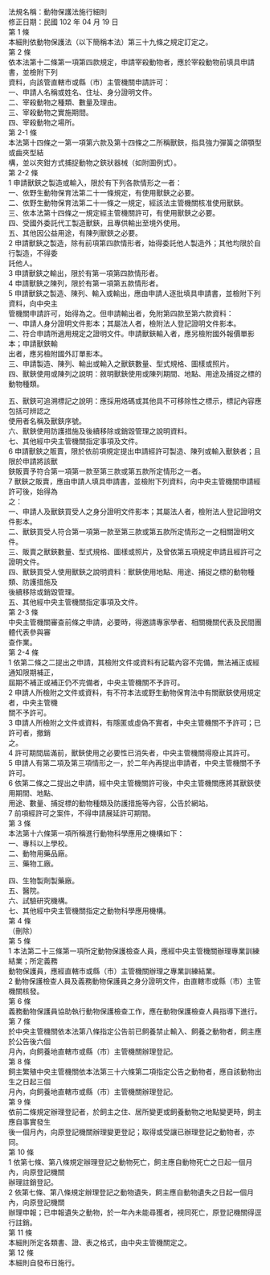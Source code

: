 法規名稱：動物保護法施行細則  
修正日期：民國 102 年 04 月 19 日  
第 1 條  
本細則依動物保護法（以下簡稱本法）第三十九條之規定訂定之。  
第 2 條  
依本法第十二條第一項第四款規定，申請宰殺動物者，應於宰殺動物前填具申請書，並檢附下列  
資料，向該管直轄市或縣（市）主管機關申請許可：  
一、申請人名稱或姓名、住址、身分證明文件。  
二、宰殺動物之種類、數量及理由。  
三、宰殺動物之實施期間。  
四、宰殺動物之場所。  
第 2-1 條  
本法第十四條之一第一項第六款及第十四條之二所稱獸鋏，指具強力彈簧之頜顎型或齒夾型結  
構，並以夾鉗方式捕捉動物之鋏狀器械（如附圖例式）。  
第 2-2 條  
1 申請獸鋏之製造或輸入，限於有下列各款情形之一者：  
一、依野生動物保育法第二十一條規定，有使用獸鋏之必要。  
二、依野生動物保育法第二十一條之一規定，經該法主管機關核准使用獸鋏。  
三、依本法第十四條之一規定經主管機關許可，有使用獸鋏之必要。  
四、受國外委託代工製造獸鋏，且專供輸出至境外使用。  
五、其他因公益用途，有陳列獸鋏之必要。  
2 申請獸鋏之製造，除有前項第四款情形者，始得委託他人製造外；其他均限於自行製造，不得委  
託他人。  
3 申請獸鋏之輸出，限於有第一項第四款情形者。  
4 申請獸鋏之陳列，限於有第一項第五款情形者。  
5 申請獸鋏之製造、陳列、輸入或輸出，應由申請人逐批填具申請書，並檢附下列資料，向中央主  
管機關申請許可，始得為之。但申請輸出者，免附第四款至第六款資料：  
一、申請人身分證明文件影本；其屬法人者，檢附法人登記證明文件影本。  
二、符合申請所適用規定之證明文件。申請獸鋏輸入者，應另檢附國外報價單影本；申請獸鋏輸  
出者，應另檢附國外訂單影本。  
三、申請製造、陳列、輸出或輸入之獸鋏數量、型式規格、圖樣或照片。  
四、獸鋏使用或陳列之說明：敘明獸鋏使用或陳列期間、地點、用途及捕捉之標的動物種類。  


五、獸鋏可追溯標記之說明：應採用烙碼或其他具不可移除性之標示，標記內容應包括可辨認之  
使用者名稱及獸鋏序號。  
六、獸鋏使用防護措施及後續移除或銷毀管理之說明資料。  
七、其他經中央主管機關指定事項及文件。  
6 申請獸鋏之販賣，限於依前項規定提出申請經許可製造、陳列或輸入獸鋏者；且限於申請將該獸  
鋏販賣予符合第一項第一款至第三款或第五款所定情形之一者。  
7 獸鋏之販賣，應由申請人填具申請書，並檢附下列資料，向中央主管機關申請經許可後，始得為  
之：  
一、申請人及獸鋏買受人之身分證明文件影本；其屬法人者，檢附法人登記證明文件影本。  
二、獸鋏買受人符合第一項第一款至第三款或第五款所定情形之一之相關證明文件。  
三、販賣之獸鋏數量、型式規格、圖樣或照片，及曾依第五項規定申請且經許可之證明文件。  
四、獸鋏買受人使用獸鋏之說明資料：獸鋏使用地點、用途、捕捉之標的動物種類、防護措施及  
後續移除或銷毀管理。  
五、其他經中央主管機關指定事項及文件。  
第 2-3 條  
中央主管機關審查前條之申請，必要時，得邀請專家學者、相關機關代表及民間團體代表參與審  
查作業。  
第 2-4 條  
1 依第二條之二提出之申請，其檢附文件或資料有記載內容不完備，無法補正或經通知限期補正，  
屆期不補正或補正仍不完備者，中央主管機關不予許可。  
2 申請人所檢附之文件或資料，有不符本法或野生動物保育法中有關獸鋏使用規定者，中央主管機  
關不予許可。  
3 申請人所檢附之文件或資料，有隱匿或虛偽不實者，中央主管機關不予許可；已許可者，撤銷  
之。  
4 許可期間屆滿前，獸鋏使用之必要性已消失者，中央主管機關得廢止其許可。  
5 申請人有第二項及第三項情形之一，於二年內再提出申請者，中央主管機關不予許可。  
6 依第二條之二提出之申請，經中央主管機關許可後，中央主管機關應將其獸鋏使用期間、地點、  
用途、數量、捕捉標的動物種類及防護措施等內容，公告於網站。  
7 前項經許可之案件，不得申請展延許可期間。  
第 3 條  
本法第十六條第一項所稱進行動物科學應用之機構如下：  
一、專科以上學校。  
二、動物用藥品廠。  
三、藥物工廠。  


四、生物製劑製藥廠。  
五、醫院。  
六、試驗研究機構。  
七、其他經中央主管機關指定之動物科學應用機構。  
第 4 條  
（刪除）  
第 5 條  
1 本法第二十三條第一項所定動物保護檢查人員，應經中央主管機關辦理專業訓練結業；所定義務  
動物保護員，應經直轄市或縣（市）主管機關辦理之專業訓練結業。  
2 動物保護檢查人員及義務動物保護員之身分證明文件，由直轄市或縣（市）主管機關核發。  
第 6 條  
義務動物保護員協助執行動物保護檢查工作，應在動物保護檢查人員指導下進行。  
第 7 條  
於中央主管機關依本法第八條指定公告前已飼養禁止輸入、飼養之動物者，飼主應於公告後六個  
月內，向飼養地直轄市或縣（市）主管機關辦理登記。  
第 8 條  
飼主繁殖中央主管機關依本法第三十六條第二項指定公告之動物者，應自該動物出生之日起三個  
月內，向飼養地直轄市或縣（市）主管機關辦理登記。  
第 9 條  
依前二條規定辦理登記者，於飼主之住、居所變更或飼養動物之地點變更時，飼主應自事實發生  
後一個月內，向原登記機關辦理變更登記；取得或受讓已辦理登記之動物者，亦同。  
第 10 條  
1 依第七條、第八條規定辦理登記之動物死亡，飼主應自動物死亡之日起一個月內，向原登記機關  
辦理註銷登記。  
2 依第七條、第八條規定辦理登記之動物遺失，飼主應自動物遺失之日起一個月內，向原登記機關  
辦理申報；已申報遺失之動物，於一年內未能尋獲者，視同死亡，原登記機關得逕行註銷。  
第 11 條  
本細則所定各類書、證、表之格式，由中央主管機關定之。  
第 12 條  
本細則自發布日施行。  


